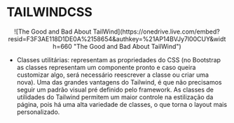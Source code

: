 # TAILWINDCSS

<div align="center">
![The Good and Bad About TailWind](https://onedrive.live.com/embed?resid=F3F3AE118D1DE0A%2158654&authkey=%21AP14BVJy7l00CUY&width=660 "The Good and Bad About TailWind")
</div>

- Classes utilitárias: representam as propriedades do CSS (no Bootstrap as classes representam um componente pronto e caso queira customizar algo, será necessário reescrever a classe ou criar uma nova). Uma das grandes vantagens do Tailwind, é que não precisamos seguir um padrão visual pré definido pelo framework. As classes de utilidades do Tailwind permitem um maior controle na estilização da página, pois há uma alta variedade de classes, o que torna o layout mais personalizado.
